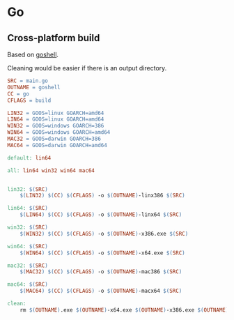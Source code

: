 # Go

## Cross-platform build

Based on [goshell](https://github.com/markel1974/goshell/blob/main/Makefile).

Cleaning would be easier if there is an output directory.

```Makefile
SRC = main.go
OUTNAME = goshell
CC = go
CFLAGS = build

LIN32 = GOOS=linux GOARCH=amd64
LIN64 = GOOS=linux GOARCH=amd64
WIN32 = GOOS=windows GOARCH=386
WIN64 = GOOS=windows GOARCH=amd64
MAC32 = GOOS=darwin GOARCH=386
MAC64 = GOOS=darwin GOARCH=amd64

default: lin64

all: lin64 win32 win64 mac64


lin32: $(SRC)
	$(LIN32) $(CC) $(CFLAGS) -o $(OUTNAME)-linx386 $(SRC)

lin64: $(SRC)
	$(LIN64) $(CC) $(CFLAGS) -o $(OUTNAME)-linx64 $(SRC)

win32: $(SRC)
	$(WIN32) $(CC) $(CFLAGS) -o $(OUTNAME)-x386.exe $(SRC)

win64: $(SRC)
	$(WIN64) $(CC) $(CFLAGS) -o $(OUTNAME)-x64.exe $(SRC)

mac32: $(SRC)
	$(MAC32) $(CC) $(CFLAGS) -o $(OUTNAME)-mac386 $(SRC)

mac64: $(SRC)
	$(MAC64) $(CC) $(CFLAGS) -o $(OUTNAME)-macx64 $(SRC)

clean:
	rm $(OUTNAME).exe $(OUTNAME)-x64.exe $(OUTNAME)-x386.exe $(OUTNAME) $(OUTNAME)-x386 $(OUTNAME)-macx64 $(OUTNAME)-mac386
```
